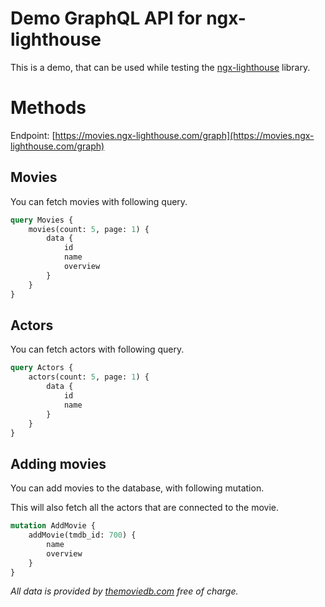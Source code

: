 # Demo GraphQL API for ngx-lighthouse

This is a demo, that can be used while testing the [ngx-lighthouse](https://ngx-lighthouse.com) library.

# Methods

Endpoint: [https://movies.ngx-lighthouse.com/graph](https://movies.ngx-lighthouse.com/graph)

## Movies

You can fetch movies with following query.

````graphql
query Movies {
    movies(count: 5, page: 1) {
        data {
            id
            name
            overview
        }
    }
}
````

## Actors
You can fetch actors with following query.
````graphql
query Actors {
    actors(count: 5, page: 1) {
        data {
            id
            name
        }
    }
}
````


## Adding movies

You can add movies to the database, with following mutation.

This will also fetch all the actors that are connected to the movie.

````graphql
mutation AddMovie {
    addMovie(tmdb_id: 700) {
        name
        overview
    }
}
````

_All data is provided by [themoviedb.com](https://themoviedb.com) free of charge._